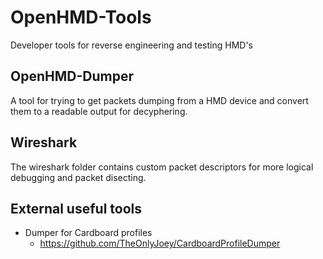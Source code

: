 # OpenHMD-Tools
Developer tools for reverse engineering and testing HMD's

## OpenHMD-Dumper
A tool for trying to get packets dumping from a HMD device and convert them to a readable output for decyphering.

## Wireshark
The wireshark folder contains custom packet descriptors for more logical debugging and packet disecting.

## External useful tools
  * Dumper for Cardboard profiles
    * https://github.com/TheOnlyJoey/CardboardProfileDumper
